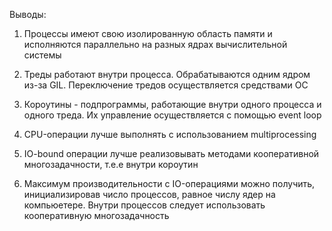 Выводы:

1. Процессы имеют свою изолированную область памяти и исполняются параллельно на разных ядрах вычислительной системы

2. Треды работают внутри процесса. Обрабатываются одним ядром из-за GIL. Переключение тредов осуществляется средствами ОС

3. Короутины - подпрограммы, работающие внутри одного процесса и одного треда. Их управление осуществляется с помощью event loop

4. CPU-операции лучше выполнять с использованием multiprocessing

5. IO-bound операции лучше реализовывать методами кооперативной многозадачности, т.е.е внутри короутин

6. Максимум производительности с IO-операциями можно получить, инициализировав число процессов, равное числу ядер на компьюетере. Внутри процессов следует использовать кооперативную многозадачность
